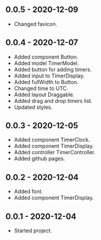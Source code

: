 ## 0.0.5 - 2020-12-09
- Changed favicon.

## 0.0.4 - 2020-12-07
- Added component Button.
- Added model TimerModel.
- Added button for adding timers.
- Added input to TimerDisplay.
- Added fullWidth to Button.
- Changed time to UTC.
- Added layout Draggable.
- Added drag and drop timers list.
- Updated styles.

## 0.0.3 - 2020-12-05
- Added component TimerClock.
- Added component TimerDisplay.
- Added controller TimerController.
- Added github pages.

## 0.0.2 - 2020-12-04
- Added font.
- Added component TimerDisplay.

## 0.0.1 - 2020-12-04
- Started project.
